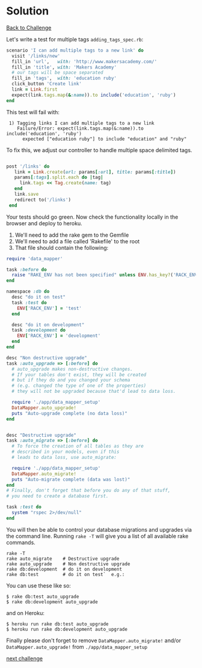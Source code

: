 # Solution

[Back to Challenge](../17_multiple_tags.md)

Let's write a test for multiple tags `adding_tags_spec.rb`:

```ruby
scenario 'I can add multiple tags to a new link' do
  visit '/links/new'
  fill_in 'url',   with: 'http://www.makersacademy.com/'
  fill_in 'title', with: 'Makers Academy'
  # our tags will be space separated
  fill_in 'tags',  with: 'education ruby'
  click_button 'Create link'
  link = Link.first
  expect(link.tags.map(&:name)).to include('education', 'ruby')
end
```

This test will fail with:

```
 1) Tagging links I can add multiple tags to a new link
    Failure/Error: expect(link.tags.map(&:name)).to include('education', 'ruby')
      expected ["education ruby"] to include "education" and "ruby"
```

To fix this, we adjust our controller to handle multiple space delimited tags.

```ruby

post '/links' do
   link = Link.create(url: params[:url], title: params[:title])
   params[:tags].split.each do |tag|
     link.tags << Tag.create(name: tag)
   end
   link.save
   redirect to('/links')
 end
```

Your tests should go green.  Now check the functionality locally in the browser and deploy to heroku.

1. We'll need to add the rake gem to the Gemfile
2. We'll need to add a file called 'Rakefile' to the root
3. That file should contain the following:

```ruby
require 'data_mapper'

task :before do
  raise "RAKE_ENV has not been specified" unless ENV.has_key?('RACK_ENV')
end

namespace :db do
  desc "do it on test"
  task :test do
    ENV['RACK_ENV'] = 'test'
  end

  desc "do it on development"
  task :development do
    ENV['RACK_ENV'] = 'development'
  end
end

desc "Non destructive upgrade"
task :auto_upgrade => [:before] do
  # auto_upgrade makes non-destructive changes.
  # If your tables don't exist, they will be created
  # but if they do and you changed your schema
  # (e.g. changed the type of one of the properties)
  # they will not be upgraded because that'd lead to data loss.

  require './app/data_mapper_setup'
  DataMapper.auto_upgrade!
  puts "Auto-upgrade complete (no data loss)"
end


desc "Destructive upgrade"
task :auto_migrate => [:before] do
  # To force the creation of all tables as they are
  # described in your models, even if this
  # leads to data loss, use auto_migrate:

  require './app/data_mapper_setup'
  DataMapper.auto_migrate!
  puts "Auto-migrate complete (data was lost)"
end
# Finally, don't forget that before you do any of that stuff,
# you need to create a database first.

task :test do
  system "rspec 2>/dev/null"
end
```

You will then be able to control your database migrations and upgrades via the command line.
Running `rake -T` will give you a list of all available rake commands.

```
rake -T
rake auto_migrate    # Destructive upgrade
rake auto_upgrade    # Non destructive upgrade
rake db:development  # do it on development
rake db:test         # do it on test`  e.g.:
```

You can use these like so:

```
$ rake db:test auto_upgrade
$ rake db:development auto_upgrade
```

and on Heroku:

```
$ heroku run rake db:test auto_upgrade
$ heroku run rake db:development auto_upgrade
```

Finally please don't forget to remove  `DataMapper.auto_migrate!` and/or `DataMapper.auto_upgrade!` from `./app/data_mapper_setup`

[next challenge](../18_adding_user_accounts.md)
